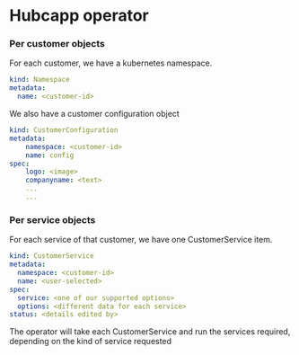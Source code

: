 # Hubcapp operator

### Per customer objects

For each customer, we have a kubernetes namespace.

```yaml
kind: Namespace
metadata:
  name: <customer-id>
```

We also have a customer configuration object

```yaml
kind: CustomerConfiguration
metadata:
    namespace: <customer-id>
    name: config
spec:
    logo: <image>
    companyname: <text>
    ...
    ...
```

### Per service objects

For each service of that customer, we have one CustomerService item.

```yaml
kind: CustomerService
metadata:
  namespace: <customer-id>
  name: <user-selected>
spec:
  service: <one of our supported options>
  options: <different data for each service>
status: <details edited by>
```

The operator will take each CustomerService and run the services required, depending on the kind of service requested
